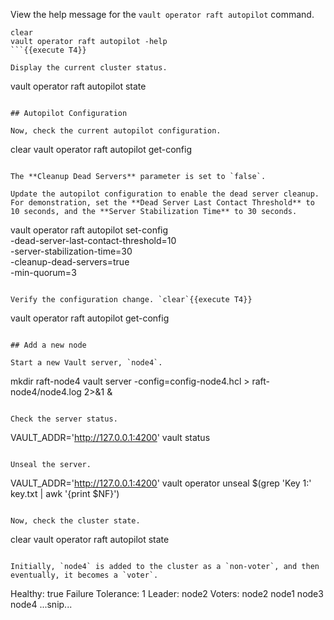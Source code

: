 View the help message for the `vault operator raft autopilot` command.

```
clear
vault operator raft autopilot -help
```{{execute T4}}

Display the current cluster status.

```
vault operator raft autopilot state
```{{execute T4}}

## Autopilot Configuration

Now, check the current autopilot configuration.

```
clear
vault operator raft autopilot get-config
```{{execute T4}}

The **Cleanup Dead Servers** parameter is set to `false`.

Update the autopilot configuration to enable the dead server cleanup. For demonstration, set the **Dead Server Last Contact Threshold** to 10 seconds, and the **Server Stabilization Time** to 30 seconds.

```
vault operator raft autopilot set-config \
    -dead-server-last-contact-threshold=10 \
    -server-stabilization-time=30 \
    -cleanup-dead-servers=true \
    -min-quorum=3
```{{execute T4}}

Verify the configuration change. `clear`{{execute T4}}

```
vault operator raft autopilot get-config
```{{execute T4}}

## Add a new node

Start a new Vault server, `node4`.

```
mkdir raft-node4
vault server -config=config-node4.hcl > raft-node4/node4.log 2>&1 &
```{{execute T4}}

Check the server status.

```
VAULT_ADDR='http://127.0.0.1:4200' vault status
```{{execute T4}}

Unseal the server.

```
VAULT_ADDR='http://127.0.0.1:4200' vault operator unseal $(grep 'Key 1:' key.txt | awk '{print $NF}')
```{{execute T4}}

Now, check the cluster state.

```
clear
vault operator raft autopilot state
```{{execute T4}}

Initially, `node4` is added to the cluster as a `non-voter`, and then eventually, it becomes a `voter`.

```
Healthy:                      true
Failure Tolerance:            1
Leader:                       node2
Voters:
   node2
   node1
   node3
   node4
...snip...
```
